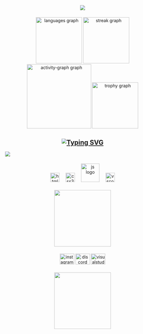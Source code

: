 <h1 align="center">
<img src="https://readme-typing-svg.herokuapp.com/?font=Righteous&size=35&color=202FFFFF&center=true&vCenter=true&width=1000&height=90&duration=8000&lines=Estudante+de+desenvolvimento+de+sistemas,+pela+Etec...;" />
</h1>

###

<div align="center">
  <img src="https://github-readme-stats.vercel.app/api/top-langs?username=Murilohtml06&locale=pt-br&hide_title=false&layout=compact&card_width=320&langs_count=5&theme=dark&hide_border=true" height="150" alt="languages graph"  />
  <img src="https://streak-stats.demolab.com?user=Murilohtml06&locale=pt-br&mode=daily&theme=dark&hide_border=true&border_radius=5" height="150" alt="streak graph"  />
  <img src="https://github-readme-activity-graph.vercel.app/graph?username=Murilohtml06&bg_color=black&area=true&hide_border=true&hide_title=false&theme=github-dark&custom_title=Gr%C3%A1fico%20de%20contribui%C3%A7%C3%B5es%20de%20Murilo" height="209" alt="activity-graph graph"  />
  <img src="https://github-profile-trophy.vercel.app?username=Murilohtml06&theme=onedark&column=3&row=1&margin-w=0&margin-h=0&no-bg=true&no-frame=true" height="150" alt="trophy graph"  />
</div>

###
<h2 align="center"><a href="https://git.io/typing-svg"><img src="https://readme-typing-svg.demolab.com?font=Fira+Code&weight=500&size=25&pause=0&duration=4000&color=FF00FF&center=true&width=700&lines=Tecnologias;Technologies" alt="Typing SVG" /></a></h2>
<img src="https://user-images.githubusercontent.com/73097560/115834477-dbab4500-a447-11eb-908a-139a6edaec5c.gif">

###

<div align="center">
  <img src="https://cdn.jsdelivr.net/gh/devicons/devicon/icons/html5/html5-original.svg" height="30" alt="html5 logo"  />
  <img width="12" />
  <img src="https://cdn.jsdelivr.net/gh/devicons/devicon/icons/css3/css3-original.svg" height="30" alt="css3 logo"  />
  <img width="12" />
  <img src="https://techstack-generator.vercel.app/js-icon.svg" height="60" alt="js logo" />
  <img width="12" />
  <img src="https://cdn.jsdelivr.net/gh/devicons/devicon/icons/vscode/vscode-original.svg" height="30" alt="vscode logo"  />
</div>

###

<div align="center">
  <img height="184" src="https://c.tenor.com/5ry-200hErMAAAAd/tenor.gif"  />
</div>

###

<div align="center">
  <img src="https://raw.githubusercontent.com/maurodesouza/profile-readme-generator/master/src/assets/icons/social/instagram/default.svg" width="47" height="35" alt="instagram logo"  />
  <img src="https://raw.githubusercontent.com/maurodesouza/profile-readme-generator/master/src/assets/icons/social/discord/default.svg" width="47" height="35" alt="discord logo"  />
  <img src="https://raw.githubusercontent.com/maurodesouza/profile-readme-generator/master/src/assets/icons/social/visualstudio/default.svg" width="47" height="35" alt="visualstudio logo"  />
</div>

###

<div align="center">
  <img height="184" src="https://raw.githubusercontent.com/jrohitofficial/jrohitofficial/refs/heads/master/code.gif" />
</div>

###
